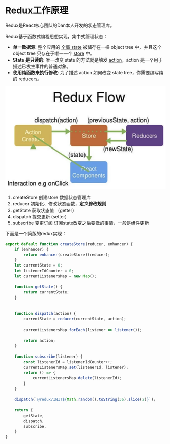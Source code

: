 # Redux工作原理

Redux是React核心团队的Dan本人开发的状态管理库。

Redux基于函数式编程思想实现，集中式管理状态：

* **单一数据源**: 整个应用的 [全局 state](https://cn.redux.js.org/understanding/thinking-in-redux/glossary#state) 被储存在一棵 object tree 中，并且这个 object tree 只存在于唯一一个 [store](https://cn.redux.js.org/understanding/thinking-in-redux/glossary#store) 中。
* **State 是只读的**: 唯一改变 state 的方法就是触发 [action](https://cn.redux.js.org/understanding/thinking-in-redux/glossary)，action 是一个用于描述已发生事件的普通对象。
* **使用纯函数来执行修改**: 为了描述 action 如何改变 state tree，你需要编写纯的 reducers。

![](<../../.gitbook/assets/image (4) (1).png>)

1. createStore 创建store 数据状态管理库
2. reducer 初始化、修改状态函数，**定义修改规则**
3. getState 获取状态值 （getter）
4. dispatch 提交更新 (setter)
5. subscribe 变更订阅 订阅state改变之后要做的事情，一般是组件更新

下面是一个简版的redux实现：



```javascript
export default function createStore(reducer, enhancer) {
    if (enhancer) {
        return enhancer(createStore)(reducer);
    }
    let currentState = 0;
    let listenerIdCounter = 0;
    let currentListenersMap = new Map();
    
    function getState() {
        return currentState;
    }
    
    
    function dispatch(action) {
        currentState = reducer(currentState, action);
        
        currentListenersMap.forEach(listener => listener());
        
        return action;
    }
    
    function subscribe(listener) {
        const listenerId = listenerIdCounter++;
        currentListenersMap.set(listenerId, listener);
        return () => {
            currentListenersMap.delete(listenerId);
        }
    }
    
    dispatch(`@redux/INIT${Math.random().toString(36).slice(2)}`);
    
    return {
        getState,
        dispatch,
        subscribe,
    }
}


```
